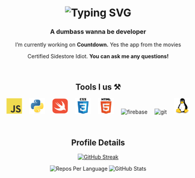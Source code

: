 <h1 align="center">
  <img src="https://readme-typing-svg.demolab.com?font=Fira+Code&weight=500&size=30&duration=3000&pause=200&color=3968F7&center=true&width=435&lines=Hey%2C+I'm+Neo" alt="Typing SVG" />
</h1>
<h3 align="center">A dumbass wanna be developer </h3>

<div align="center">
 
  I’m currently working on **Countdown.** Yes the app from the movies
 
  Certified Sidestore Idiot. **You can ask me any questions!**

 </div>

</br>

<h2 align="center"> Tools I us ⚒</h2>

<p align="center">
  <span style="display: inline-block; padding-right: 15px;">
    <img src="https://raw.githubusercontent.com/devicons/devicon/master/icons/javascript/javascript-original.svg" alt="javascript" width="42" height="42" />
  </span>
  <span style="display: inline-block; padding-right: 15px;">
    <img src="https://raw.githubusercontent.com/devicons/devicon/master/icons/python/python-original.svg" alt="python" width="42" height="42" />
  </span>
  <span style="display: inline-block; padding-right: 15px;">
    <img src="https://raw.githubusercontent.com/devicons/devicon/master/icons/swift/swift-original.svg" alt="swift" width="42" height="42" />
  </span>
  <span style="display: inline-block; padding-right: 15px;">
    <img src="https://raw.githubusercontent.com/devicons/devicon/master/icons/css3/css3-original-wordmark.svg" alt="css3" width="42" height="42" />
  </span>
  <span style="display: inline-block; padding-right: 15px;">
    <img src="https://raw.githubusercontent.com/devicons/devicon/master/icons/html5/html5-original-wordmark.svg" alt="html5" width="42" height="42" />
  </span>
  <span style="display: inline-block; padding-right: 15px;">
    <img src="https://www.vectorlogo.zone/logos/firebase/firebase-icon.svg" alt="firebase" width="42" height="42" />
  </span>
  <span style="display: inline-block; padding-right: 15px;">
    <img src="https://www.vectorlogo.zone/logos/git-scm/git-scm-icon.svg" alt="git" width="42" height="42" />
  </span>
  <span style="display: inline-block;">
    <img src="https://raw.githubusercontent.com/devicons/devicon/master/icons/linux/linux-original.svg" alt="linux" width="42" height="42" />
  </span>
</p>

</br>
<h2 align="center">Profile Details</h2>

<p align="center">
  <a href="https://git.io/streak-stats">
    <img src="https://github-readme-streak-stats-kappa-drab.vercel.app?user=neoarz&theme=dark&cache=reset" alt="GitHub Streak" width="500" />

  </a>
</p>

<p align="center">
  <img src="http://github-profile-summary-cards.vercel.app/api/cards/repos-per-language?username=neoarz&theme=github_dark&cache=reset" alt="Repos Per Language" width="320" />
  <img src="http://github-profile-summary-cards.vercel.app/api/cards/stats?username=neoarz&theme=github_dark&cache=reset" alt="GitHub Stats" width="320" />
</p>

